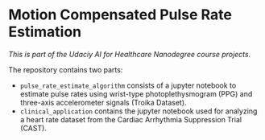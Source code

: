 # Motion Compensated Pulse Rate Estimation
*This is part of the Udaciy AI for Healthcare Nanodegree course projects.*

The repository contains two parts:
- `pulse_rate_estimate_algorithm` consists of a jupyter notebook to estimate pulse rates using wrist-type photoplethysmogram (PPG) and three-axis accelerometer signals (Troika Dataset). 
-  `clinical_application` contains the jupyter notebook used for analyzing a heart rate dataset from the Cardiac Arrhythmia Suppression Trial (CAST). 

